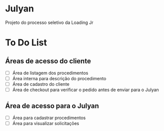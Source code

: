 # Julyan
Projeto do processo seletivo da Loading Jr

# To Do List

## Áreas de acesso do cliente

- [ ] Área de listagem dos procedimentos  
- [ ] Área interna para descrição do procedimento  
- [ ] Área de cadastro do cliente  
- [ ] Área de checkout para verificar o pedido antes de enviar para o Julyan  

## Área de acesso para o Julyan

- [ ] Área para cadastrar procedimentos  
- [ ] Área para visualizar solicitações  
